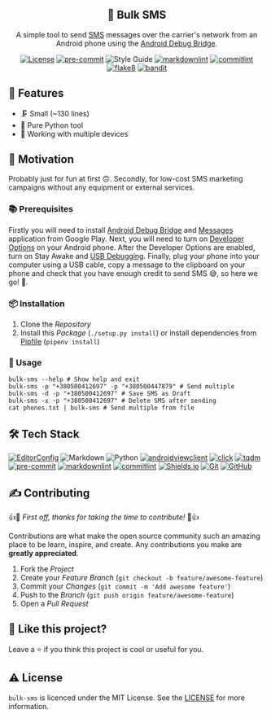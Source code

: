 <!-- markdownlint-disable MD033 -->
<!-- markdownlint-disable MD041 -->

<div align="center">
  <h2 align="center">📮 Bulk SMS</h2>
  <p align="center">
    A simple tool to send
    <a href="https://en.wikipedia.org/wiki/SMS" arial-label="SMS">SMS</a>
    messages over the carrier's network from an Android phone using the
    <a href="https://developer.android.com/studio/command-line/adb"
      aria-label="Android Debug Bridge">Android Debug Bridge</a>.
  </p>

  <p id="shields" align="center" markdown="1">

[![License](https://img.shields.io/badge/license-MIT-3178C6?style=flat)](LICENSE)
[![pre-commit](https://img.shields.io/badge/pre--commit-enabled-brightgreen?logo=pre-commit&logoColor=white)][github-pre-commit]
![Style Guide](https://img.shields.io/badge/code%20style-black-000?style=flat)
[![markdownlint](https://img.shields.io/badge/linter-markdownlint-000?style=flat)][github-markdownlint]
[![commitlint](https://img.shields.io/badge/linter-commitlint-F7B93E?style=flat)][github-commitlint]
[![flake8](https://img.shields.io/badge/linter-flake8-3776AB?style=flat)][github-flake8]
[![bandit](https://img.shields.io/badge/linter-bandit-FFC107?style=flat)][github-bandit]

  </p>
</div>

## 🎉 Features

- 🗜️ Small (~130 lines)
- 🐍 Pure Python tool
- 🔌 Working with multiple devices

## 🌻 Motivation

Probably just for fun at first 🙃. Secondly, for low-cost SMS marketing
campaigns without any equipment or external services.

### 📚 Prerequisites

Firstly you will need to install [Android Debug Bridge][android-adb] and
[Messages][google-play-messages] application from Google Play. Next, you
will need to turn on [Developer Options][android-developer-options] on your
Android phone. After the Developer Options are enabled, turn on Stay Awake and
[USB Debugging][android-debugging]. Finally, plug your phone into your computer
using a USB cable, copy a message to the clipboard on your phone and check that
you have enough credit to send SMS 😅, so here we go! 🚀.

### 📦 Installation

1. Clone the *Repository*
2. Install this *Package* (`./setup.py install`) or install dependencies from
[Pipfile](Pipfile) (`pipenv install`)

### 👀 Usage

```console
bulk-sms --help # Show help and exit
bulk-sms -p "+380500412697" -p "+380500447879" # Send multiple
bulk-sms -d -p "+380500412697" # Save SMS as Draft
bulk-sms -x -p "+380500412697" # Delete SMS after sending
cat phones.txt | bulk-sms # Send multiple from file
```

## 🛠️ Tech Stack

<!-- markdownlint-disable MD013 -->
[![EditorConfig](https://img.shields.io/badge/EditorConfig-FEFEFE?logo=editorconfig&logoColor=000&style=flat)][editorconfig]
![Markdown](https://img.shields.io/badge/Markdown-000?logo=markdown&logoColor=fff&style=flat)
![Python](https://img.shields.io/badge/Python-3776AB?logo=python&logoColor=fff&style=flat)
[![androidviewclient](https://img.shields.io/badge/androidviewclient-3DDC84?logo=android&logoColor=fff&style=flat)][github-androidviewclient]
[![click](https://img.shields.io/badge/click-4EAA25?logo=gnubash&logoColor=fff&style=flat)][github-click]
[![tqdm](https://img.shields.io/badge/tqdm-FFC107?logo=tqdm&logoColor=000&style=flat)][github-tqdm]
[![pre-commit](https://img.shields.io/badge/pre--commit-FAB040?logo=precommit&logoColor=fff&style=flat)][github-pre-commit]
[![markdownlint](https://img.shields.io/badge/markdownlint-000?logo=markdown&logoColor=fff&style=flat)][github-markdownlint]
[![commitlint](https://img.shields.io/badge/commitlint-F7B93E?logo=c&logoColor=000&style=flat)][github-commitlint]
[![Shields.io](https://img.shields.io/badge/Shields.io-000?logo=shieldsdotio&logoColor=fff&style=flat)][shields]
[![Git](https://img.shields.io/badge/Git-F05032?logo=git&logoColor=fff&style=flat)][git-scm]
[![GitHub](https://img.shields.io/badge/GitHub-181717?logo=github&logoColor=fff&style=flat)][github]
<!-- markdownlint-enable MD013 -->

## ✍️ Contributing

👍🎉 *First off, thanks for taking the time to contribute!* 🎉👍

Contributions are what make the open source community such an amazing place to
be learn, inspire, and create. Any contributions you make are **greatly
appreciated**.

1. Fork the *Project*
2. Create your *Feature Branch* (`git checkout -b feature/awesome-feature`)
3. Commit your *Changes* (`git commit -m 'Add awesome feature'`)
4. Push to the *Branch* (`git push origin feature/awesome-feature`)
5. Open a *Pull Request*

## 💖 Like this project?

Leave a ⭐ if you think this project is cool or useful for you.

## ⚠️ License

`bulk-sms` is licenced under the MIT License. See the [LICENSE](LICENSE)
for more information.

<!-- markdownlint-disable MD013 -->
<!-- Github links -->
[github-androidviewclient]: https://github.com/dtmilano/AndroidViewClient
[github-bandit]: https://github.com/PyCQA/bandit
[github-black]: https://github.com/psf/black
[github-click]: https://github.com/pallets/click
[github-commitlint]: https://github.com/conventional-changelog/
[github-flake8]: https://github.com/PyCQA/flake8
[github-markdownlint]: https://github.com/DavidAnson/markdownlint
[github-pre-commit]: https://github.com/pre-commit/pre-commit
[github-tqdm]: https://github.com/tqdm/tqdm
[github]: https://github.com

<!-- Other links -->
[android-adb]: https://developer.android.com/studio/command-line/adb
[android-debugging]: https://developer.android.com/studio/debug/dev-options#debugging
[android-developer-options]: https://developer.android.com/studio/debug/dev-options#enable
[editorconfig]: https://editorconfig.org
[git-scm]: https://git-scm.com
[google-play-messages]: https://play.google.com/store/apps/details?id=com.google.android.apps.messaging&hl=en_US&gl=US
[shields]: https://shields.io
